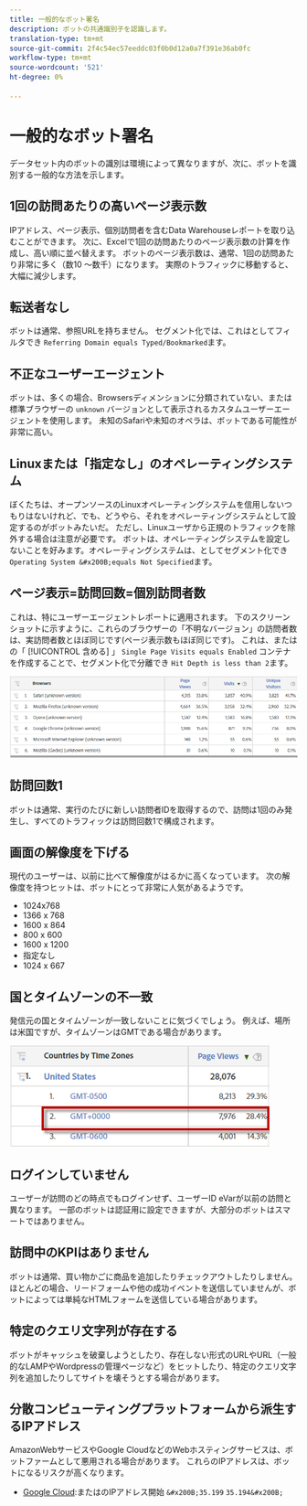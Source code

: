 ```yaml
---
title: 一般的なボット署名
description: ボットの共通識別子を認識します。
translation-type: tm+mt
source-git-commit: 2f4c54ec57eeddc03f0b0d12a0a7f391e36ab0fc
workflow-type: tm+mt
source-wordcount: '521'
ht-degree: 0%

---
```



# 一般的なボット署名

データセット内のボットの識別は環境によって異なりますが、次に、ボットを識別する一般的な方法を示します。

## 1回の訪問あたりの高いページ表示数

IPアドレス、ページ表示、個別訪問者を含むData Warehouseレポートを取り込むことができます。 次に、Excel&#x200B;で1回&#x200B;の訪問あたりのページ表示数の計算を作成し、高い順に並べ替えます。 ボットのページ表示数は、通常、1回の訪問あたり非常に多く（数10 ～数千）になります。 実際のトラフィックに移動すると、大幅に減少します。

## 転送者なし

ボットは通常、参照URLを持ちません。 セグメント化では、これはとしてフィルタでき `Referring Domain equals Typed/Bookmarked`ます。

## 不正なユーザーエージェント

ボットは、多くの場合、Browsersディメンションに分類されていない、または標準ブラウザーの `unknown` バージョンとして表示されるカスタムユーザーエージェントを使用します。 未知のSafariや未知のオペラは、ボットである可能性が非常に高い。

## Linuxまたは「指定なし」のオペレーティングシステム

ぼくたちは、オープンソースのLinuxオペレーティングシステムを信用しないつもりはないけれど、でも、どうやら、それをオペレーティングシステムとして設定するのがボットみたいだ。 ただし、Linuxユーザから正規のトラフィックを除外する場合は注意が必要です。 ボットは、オペレーティングシステムを設定しないことを好みます。オペレーティングシステムは、としてセグメント化でき `Operating System &#x200B;equals Not Specified`ます。

## ページ表示=訪問回数=個別訪問者数

これは、特にユーザーエージェントレポートに適用されます。 下のスクリーンショットに示すように、これらのブラウザーの「不明なバージョン」の訪問者数は、実訪問者数とほぼ同じです(ページ表示数もほぼ同じです)。 これは、またはの「 [!UICONTROL 含める] 」 `Single Page Visits equals Enabled` コンテナを作成することで、セグメント化で分離でき `Hit Depth is less than 2`ます。

![](assets/bots-browsers-unknown.png)

## 訪問回数1

ボットは通常、実行のたびに新しい訪問者IDを取得するので、訪問は1回のみ発生し、すべてのトラフィックは訪問回数1で構成されます。

## 画面の解像度を下げる

現代のユーザーは、以前に比べて解像度がはるかに高くなっています。 次の解像度を持つヒットは、ボットにとって非常に人気があるようです。

* 1024x768&#x200B;&#x200B;
* 1366 x 768
* 1600 x 864
* 800 x 600
* 1600 x 1200
* 指定なし
* 1024 x 667

## 国とタイムゾーンの不一致

発信元の国とタイムゾーンが一致しないことに気づくでしょう。 例えば、場所は米国ですが、タイムゾーンはGMTである場合があります。

![](assets/bots-country-time-zone.png)

## ログインしていません

ユーザーが訪問のどの時点でもログインせず、ユーザーID eVarが以前の訪問と異なります。 一部のボットは認証用に設定できますが、大部分のボットはスマートではありません。

## 訪問中のKPIはありません

ボットは通常、買い物かごに商品を追加したりチェックアウトしたりしません。 ほとんどの場合、リードフォームや他の成功イベントを送信していませんが、ボットによっては単純なHTMLフォームを送信している場合があります。&#x200B;

## 特定のクエリ文字列が存在する

ボットがキャッシュを破棄しようとしたり、存在しない形式のURLやURL（一般的なLAMPやWordpressの管理ページなど）をヒットしたり、特定のクエリ文字列を追加したりしてサイトを壊そうとする場合があります。

## 分散コンピューティングプラットフォームから派生するIPアドレス

AmazonWebサービスやGoogle CloudなどのWebホスティングサービスは、ボットファームとして悪用される場合があります。 これらのIPアドレスは、ボットになるリスクが高くなります。&#x200B;
* [Google Cloud](https://cloud.google.com/compute/):またはのIPアドレス開始 `&#x200B;35.199` `35.194&#x200B;`
